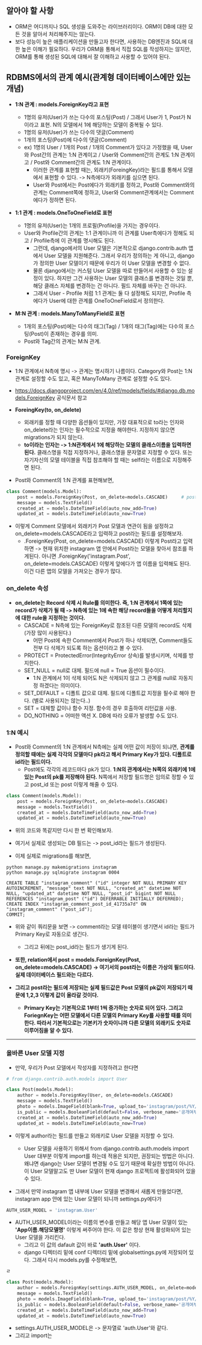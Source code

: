 ## 알아야 할 사항
- ORM은 어디까지나 SQL 생성을 도와주는 라이브러리이다. ORM이 DB에 대한 모든 것을 알아서 처리해주지는 않는다.
- 보다 성능이 높은 애플리케이션을 만들고자 한다면, 사용하는 DB엔진과 SQL에 대한 높은 이해가 필요하다. 우리가 ORM을 통해서 직접 SQL를 작성하지는 않지만, ORM를 통해 생성된 SQL에 대해서 잘 이해하고 사용할 수 있어야 된다.


## RDBMS에서의 관계 예시(관계형 데이터베이스에만 있는 개념)
- **1:N 관계 : models.ForeignKey라고 표현** 
  - 1명의 유저(User)가 쓰는 다수의 포스팅(Post) / 그래서 User가 1, Post가 N이라고 표현. N의 모델에서 1에 해당하는 모델이 중복될 수 있다.
  - 1명의 유저(User)가 쓰는 다수의 댓글(Comment) 
  - 1개의 포스팅(Post)에 다수의 댓글(Comment)
  - ex) 1명의 User / 1개의 Post / 1개의 Comment가 있다고 가정했을 때, User와 Post간의 관계는 1:N 관계이고 / User와 Comment간의 관계도 1:N 관계이고 / Post와 Comment간의 관계도 1:N 관계이다.
    - 이러한 관계를 표현할 때는, 외래키(ForeingKey)라는 필드를 통해서 모델에서 표현할 수 있다. -> N측에다가 외래키를 심으면 된다.
    - User와 Post에서는 Post에다가 외래키를 정하고, Post와 Comment와의 관계는 Comment쪽에 정하고, User와 Comment관계에서는 Comment에다가 정하면 된다.


- **1:1 관계 : models.OneToOneField로 표현**
  - 1명의 유저(User)는 1개의 프로필(Profile)을 가지는 경우이다.
  - User와 Profile간의 관계는 1:1 관계이니까 이 관계를 User측에다가 정해도 되고 / Profile측에 이 관계를 명시해도 된다.
    - 그런데, django에서의 User 모델은 기본적으로 django.contrib.auth 앱에서 User 모델을 지원해준다. 그래서 우리가 정의하는 게 아니고, django가 정의한 User 모델이기 때문에 우리가 이 User 모델을 변경할 수 없다.
    - 물론 django에서는 커스텀 User 모델을 따로 만들어서 사용할 수 있는 설정이 있다. 하지만 그건 사용하는 User 모델의 클래스를 변경하는 것일 뿐, 해당 클래스 자체를 변경하는 건 아니다. 필드 자체를 바꾸는 건 아니다.
    - 그래서 User - Profile 처럼 1:1 관계는 둘 다 설정해도 되지만, Profile 측에다가 User에 대한 관계를 OneToOneField로서 정의한다.


- **M:N 관계 : models.ManyToManyField로 표현**
  - 1개의 포스팅(Post)에는 다수의 태그(Tag) / 1개의 태그(Tag)에는 다수의 포스팅(Post)이 존재하는 경우를 의미.
  - Post와 Tag간의 관계는 M:N 관계.


### ForeignKey
- 1:N 관계에서 N측에 명시 -> 관계는 명시하기 나름이다. Category와 Post는 1:N관계로 설정할 수도 있고, 혹은 ManyToMany 관계로 설정할 수도 있다.
- https://docs.djangoproject.com/en/4.0/ref/models/fields/#django.db.models.ForeignKey 공식문서 참고

- **ForeingKey(to, on_delete)**
  - 외래키를 정할 때 다양한 옵션들이 있지만, 가장 대표적으로 to라는 인자와 on_delete라는 인자는 필수적으로 지정을 해야한다. 지정하지 않으면 migrations가 되지 않는다.
  - **to이라는 인자는 -> 1:N관계에서 1에 해당하는 모델의 클래스이름을 입력하면 된다.** 클래스명을 직접 지정하거나, 클래스명을 문자열로 지정할 수 있다. 또는 자기자신의 모델 테이블을 직접 참조해야 할 때는 self라는 이름으로 지정해주면 된다.


- Post와 Comment의 1:N 관계를 표현해보면,
```python 
class Comment(models.Model):
    post = models.ForeignKey(Post, on_delete=models.CASCADE)     # post = models.ForeignKey('Post', on_delete=models.CASCADE) 이렇게도 가능하다.
    message = models.TextField()
    created_at = models.DateTimeField(auto_now_add=True)
    updated_at = models.DateTimeField(auto_now=True)
```

- 이렇게 Comment 모델에서 외래키가 Post 모델과 연관이 됨을 설정하고 on_delete=models.CASCADE라고 입력하고 post라는 필드를 설정해보자. 
  - .ForeignKey(Post, on_delete=models.CASCADE) 이렇게 Post라고 입력하면 -> 현재 위치한 instagram 앱 안에서 Post라는 모델을 찾아서 참조를 하게된다. 아니면 .ForeignKey('instagram.Post', on_delete=models.CASCADE) 이렇게 앞에다가 앱 이름을 입력해도 된다. 이건 다른 앱의 모델을 가져오는 경우가 많다.


### on_delete 속성
- **on_delete는 Record 삭제 시 Rule를 의미한다. 즉, 1:N 관계에서 1쪽에 있는 record가 삭제가 될 때 -> N측에 있는 1에 속한 해당 record들을 어떻게 처리할지에 대한 rule을 지정하는 것이다.**
  - CASCADE = N측에 있는 ForeignKey로 참조된 다른 모델의 record도 삭제  (가장 많이 사용된다.)
    - 어떤 Post에 속한 Comment에서 Post가 하나 삭제되면, Comment들도 전부 다 삭제가 되도록 하는 옵션이라고 볼 수 있다.
  - PROTECT = ProtectedError(IntegrityError 상속)를 발생시키며, 삭제를 방지한다.
  - SET_NULL = null로 대체. 필드에 null = True 옵션이 필수이다. 
    - 1:N 관계에서 1이 삭제 되어도 N은 삭제되지 않고 그 관계를 null로 자동지정 하겠다는 의미이다.
  - SET_DEFAULT = 디폴트 값으로 대체. 필드에 디폴트값 지정을 필수로 해야 한다. (별로 사용되지는 않는다..)
  - SET = 대체할 값이나 함수 지정. 함수의 경우 호출하여 리턴값을 사용.
  - DO_NOTHING = 어떠한 액션 X. DB에 따라 오류가 발생할 수도 있다.


### 1:N 예시
- Post와 Comment의 1:N 관계에서 N측에는 실제 어떤 값이 저장이 되냐면, **관계를 정의할 때에는 실제 각각의 모델마다 pk라고 해서 Primary Key가 있다. 디폴트로 id라는 필드이다.** 
  - Post에도 각각의 레코드마다 pk가 있다. **1:N의 관계에서는 N쪽의 외래키에 1에 있는 Post의 pk를 저장해야 된다.** N쪽에서 저장할 필드명은 임의로 정할 수 있고 post_id 또는 post 이렇게 해줄 수 있다.
```python
class Comment(models.Model):
    post = models.ForeignKey(Post, on_delete=models.CASCADE)
    message = models.TextField()
    created_at = models.DateTimeField(auto_now_add=True)
    updated_at = models.DateTimeField(auto_now=True)
```

- 위의 코드와 똑같지만 다시 한 번 확인해보자.
- 여기서 실제로 생성되는 DB 필드는 -> post_id라는 필드가 생성된다.


- 이제 실제로 migrations를 해보면,
```terminal
python manage.py makemigrations instagram
python manage.py sqlmigrate instagram 0004

CREATE TABLE "instagram_comment" ("id" integer NOT NULL PRIMARY KEY AUTOINCREMENT, "message" text NOT NULL, "created_at" datetime NOT NULL, "updated_at" datetime NOT NULL, "post_id" bigint NOT NULL REFERENCES "instagram_post" ("id") DEFERRABLE INITIALLY DEFERRED);
CREATE INDEX "instagram_comment_post_id_41735a7d" ON "instagram_comment" ("post_id");
COMMIT;
```

- 위와 같이 쿼리문을 보면 -> comment라는 모델 테이블이 생기면서 id라는 필드가 Primary Key로 자동으로 생긴다. 
  - 그리고 뒤에는 post_id라는 필드가 생기게 된다.

- **또한, relation에서 post = models.ForeignKey(Post, on_delete=models.CASCADE) -> 여기서의 post라는 이름은 가상의 필드이다. 실제 데이터베이스 필드와는 다르다.**
- **그리고 post라는 필드에 저장되는 실제 필드값은 Post 모델의 pk값이 저장되기 때문에 1,2,3 이렇게 값이 올라갈 것이다.**
  - **Primary Key는 기본적으로 1부터 1씩 증가하는 숫자로 되어 있다. 그리고 ForiegnKey는 어떤 모델에서 다른 모델의 Primary Key를 사용할 때를 의미한다. 따라서 기본적으로는 기본키가 숫자이니까 다른 모델의 외래키도 숫자로 이루어짐을 알 수 있다.**

* * *

### 올바른 User 모델 지정
- 만약, 우리가 Post 모델에서 작성자를 지정하려고 한다면
```python
# from django.contrib.auth.models import User

class Post(models.Model):      
    author = models.ForeignKey(User, on_delete=models.CASCADE)
    message = models.TextField()    
    photo = models.ImageField(blank=True, upload_to='instagram/post/%Y/%m/%d')                                    
    is_public = models.BooleanField(default=False, verbose_name='공개여부')    
    created_at = models.DateTimeField(auto_now_add=True)
    updated_at = models.DateTimeField(auto_now=True) 
```    

- 이렇게 author라는 필드를 만들고 외래키로 User 모델을 지정할 수 있다.
  - User 모델을 사용하기 위해서 from django.contrib.auth.models import User 대부분 이렇게 import를 하는데 적용은 되지만, 권장되는 방법은 아니다. 왜냐면 django는 User 모델이 변경될 수도 있기 때문에 확실한 방법이 아니다. 이 User 모델말고도 딴 User 모델이 현재 django 프로젝트에 활성화되어 있을 수 있다.

- 그래서 만약 instagram 앱 내부에 User 모델을 변경해서 새롭게 만들었다면, instagram app 안에 있는 User 모델이 되니까 settings.py에다가 
```python
AUTH_USER_MODEL = 'instagram.User'
```

- AUTH_USER_MODEL이라는 이름의 변수를 만들고 해당 앱 User 모델이 있는 **'App이름.해당모델명'** 이렇게 써주어야 한다. 이 값은 항상 현재 활성화되어 있는 User 모델을 가리킨다.
  - 그리고 이 값의 dafault 값이 바로 **'auth.User'** 이다.
  - django 디렉터리 밑에 conf 디렉터리 밑에 globalsettings.py에 저장되어 있다. 그래서 다시 models.py를 수정해보면,

```python
ㄹ

class Post(models.Model):      
    author = models.ForeignKey(settings.AUTH_USER_MODEL, on_delete=models.CASCADE)
    message = models.TextField()    
    photo = models.ImageField(blank=True, upload_to='instagram/post/%Y/%m/%d') 
    is_public = models.BooleanField(default=False, verbose_name='공개여부')      
    created_at = models.DateTimeField(auto_now_add=True)
    updated_at = models.DateTimeField(auto_now=True) 
```    

- settings.AUTH_USER_MODEL은 -> 문자열로 'auth.User'와 같다.
- 그리고 import는 

